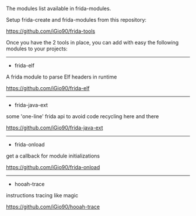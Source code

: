 The modules list available in frida-modules.

Setup frida-create and frida-modules from this repository:

https://github.com/iGio90/frida-tools

Once you have the 2 tools in place, you can add with easy the following modules to your projects:

-----

* frida-elf

A frida module to parse Elf headers in runtime

https://github.com/iGio90/frida-elf

-----

* frida-java-ext

some 'one-line' frida api to avoid code recycling here and there

https://github.com/iGio90/frida-java-ext

-----

* frida-onload

get a callback for module initializations

https://github.com/iGio90/frida-onload

-----

* hooah-trace

instructions tracing like magic

https://github.com/iGio90/hooah-trace
